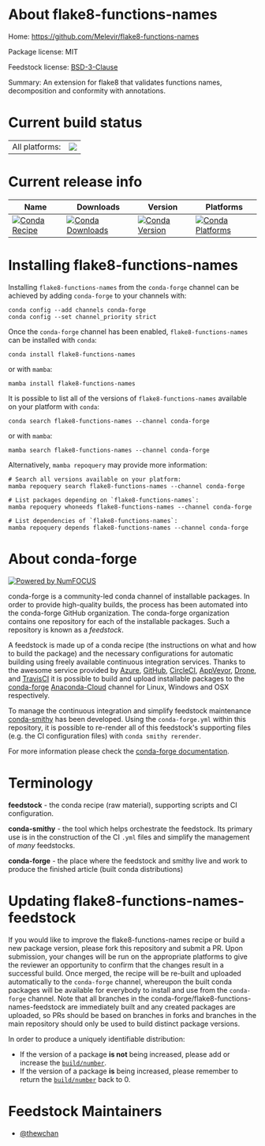 About flake8-functions-names
============================

Home: https://github.com/Melevir/flake8-functions-names

Package license: MIT

Feedstock license: [BSD-3-Clause](https://github.com/conda-forge/flake8-functions-names-feedstock/blob/main/LICENSE.txt)

Summary: An extension for flake8 that validates functions names, decomposition and conformity with annotations.

Current build status
====================


<table><tr><td>All platforms:</td>
    <td>
      <a href="https://dev.azure.com/conda-forge/feedstock-builds/_build/latest?definitionId=14438&branchName=main">
        <img src="https://dev.azure.com/conda-forge/feedstock-builds/_apis/build/status/flake8-functions-names-feedstock?branchName=main">
      </a>
    </td>
  </tr>
</table>

Current release info
====================

| Name | Downloads | Version | Platforms |
| --- | --- | --- | --- |
| [![Conda Recipe](https://img.shields.io/badge/recipe-flake8--functions--names-green.svg)](https://anaconda.org/conda-forge/flake8-functions-names) | [![Conda Downloads](https://img.shields.io/conda/dn/conda-forge/flake8-functions-names.svg)](https://anaconda.org/conda-forge/flake8-functions-names) | [![Conda Version](https://img.shields.io/conda/vn/conda-forge/flake8-functions-names.svg)](https://anaconda.org/conda-forge/flake8-functions-names) | [![Conda Platforms](https://img.shields.io/conda/pn/conda-forge/flake8-functions-names.svg)](https://anaconda.org/conda-forge/flake8-functions-names) |

Installing flake8-functions-names
=================================

Installing `flake8-functions-names` from the `conda-forge` channel can be achieved by adding `conda-forge` to your channels with:

```
conda config --add channels conda-forge
conda config --set channel_priority strict
```

Once the `conda-forge` channel has been enabled, `flake8-functions-names` can be installed with `conda`:

```
conda install flake8-functions-names
```

or with `mamba`:

```
mamba install flake8-functions-names
```

It is possible to list all of the versions of `flake8-functions-names` available on your platform with `conda`:

```
conda search flake8-functions-names --channel conda-forge
```

or with `mamba`:

```
mamba search flake8-functions-names --channel conda-forge
```

Alternatively, `mamba repoquery` may provide more information:

```
# Search all versions available on your platform:
mamba repoquery search flake8-functions-names --channel conda-forge

# List packages depending on `flake8-functions-names`:
mamba repoquery whoneeds flake8-functions-names --channel conda-forge

# List dependencies of `flake8-functions-names`:
mamba repoquery depends flake8-functions-names --channel conda-forge
```


About conda-forge
=================

[![Powered by
NumFOCUS](https://img.shields.io/badge/powered%20by-NumFOCUS-orange.svg?style=flat&colorA=E1523D&colorB=007D8A)](https://numfocus.org)

conda-forge is a community-led conda channel of installable packages.
In order to provide high-quality builds, the process has been automated into the
conda-forge GitHub organization. The conda-forge organization contains one repository
for each of the installable packages. Such a repository is known as a *feedstock*.

A feedstock is made up of a conda recipe (the instructions on what and how to build
the package) and the necessary configurations for automatic building using freely
available continuous integration services. Thanks to the awesome service provided by
[Azure](https://azure.microsoft.com/en-us/services/devops/), [GitHub](https://github.com/),
[CircleCI](https://circleci.com/), [AppVeyor](https://www.appveyor.com/),
[Drone](https://cloud.drone.io/welcome), and [TravisCI](https://travis-ci.com/)
it is possible to build and upload installable packages to the
[conda-forge](https://anaconda.org/conda-forge) [Anaconda-Cloud](https://anaconda.org/)
channel for Linux, Windows and OSX respectively.

To manage the continuous integration and simplify feedstock maintenance
[conda-smithy](https://github.com/conda-forge/conda-smithy) has been developed.
Using the ``conda-forge.yml`` within this repository, it is possible to re-render all of
this feedstock's supporting files (e.g. the CI configuration files) with ``conda smithy rerender``.

For more information please check the [conda-forge documentation](https://conda-forge.org/docs/).

Terminology
===========

**feedstock** - the conda recipe (raw material), supporting scripts and CI configuration.

**conda-smithy** - the tool which helps orchestrate the feedstock.
                   Its primary use is in the construction of the CI ``.yml`` files
                   and simplify the management of *many* feedstocks.

**conda-forge** - the place where the feedstock and smithy live and work to
                  produce the finished article (built conda distributions)


Updating flake8-functions-names-feedstock
=========================================

If you would like to improve the flake8-functions-names recipe or build a new
package version, please fork this repository and submit a PR. Upon submission,
your changes will be run on the appropriate platforms to give the reviewer an
opportunity to confirm that the changes result in a successful build. Once
merged, the recipe will be re-built and uploaded automatically to the
`conda-forge` channel, whereupon the built conda packages will be available for
everybody to install and use from the `conda-forge` channel.
Note that all branches in the conda-forge/flake8-functions-names-feedstock are
immediately built and any created packages are uploaded, so PRs should be based
on branches in forks and branches in the main repository should only be used to
build distinct package versions.

In order to produce a uniquely identifiable distribution:
 * If the version of a package **is not** being increased, please add or increase
   the [``build/number``](https://docs.conda.io/projects/conda-build/en/latest/resources/define-metadata.html#build-number-and-string).
 * If the version of a package **is** being increased, please remember to return
   the [``build/number``](https://docs.conda.io/projects/conda-build/en/latest/resources/define-metadata.html#build-number-and-string)
   back to 0.

Feedstock Maintainers
=====================

* [@thewchan](https://github.com/thewchan/)

